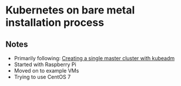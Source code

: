 # Kubernetes on bare metal installation process

## Notes

- Primarily following: [Creating a single master cluster with kubeadm](https://kubernetes.io/docs/setup/independent/create-cluster-kubeadm/)
- Started with Raspberry Pi
- Moved on to example VMs
- Trying to use CentOS 7
